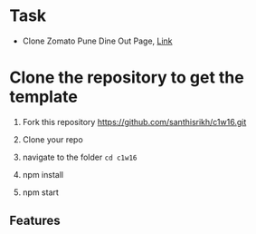# Task

- Clone Zomato Pune Dine Out Page, [Link](https://www.zomato.com/pune/dine-out)

# Clone the repository to get the template

1. Fork this repository https://github.com/santhisrikh/c1w16.git
2. Clone your repo
3. navigate to the folder `cd c1w16`

4. npm install

5. npm start

## Features
